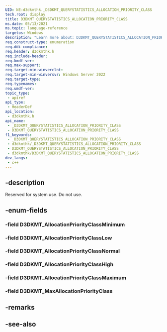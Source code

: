 ```yaml
---
UID: NE:d3dkmthk._D3DKMT_QUERYSTATISTICS_ALLOCATION_PRIORITY_CLASS
tech.root: display
title: D3DKMT_QUERYSTATISTICS_ALLOCATION_PRIORITY_CLASS
ms.date: 05/13/2021
ms.topic: language-reference
targetos: Windows
description: "Learn more about: D3DKMT_QUERYSTATISTICS_ALLOCATION_PRIORITY_CLASS"
req.construct-type: enumeration
req.ddi-compliance: 
req.header: d3dkmthk.h
req.include-header: 
req.kmdf-ver: 
req.max-support: 
req.target-min-winverclnt: 
req.target-min-winversvr: Windows Server 2022
req.target-type: 
req.typenames: 
req.umdf-ver: 
topic_type:
 - apiref
api_type:
 - HeaderDef
api_location:
 - d3dkmthk.h
api_name:
 - _D3DKMT_QUERYSTATISTICS_ALLOCATION_PRIORITY_CLASS
 - D3DKMT_QUERYSTATISTICS_ALLOCATION_PRIORITY_CLASS
f1_keywords:
 - _D3DKMT_QUERYSTATISTICS_ALLOCATION_PRIORITY_CLASS
 - d3dkmthk/_D3DKMT_QUERYSTATISTICS_ALLOCATION_PRIORITY_CLASS
 - D3DKMT_QUERYSTATISTICS_ALLOCATION_PRIORITY_CLASS
 - d3dkmthk/D3DKMT_QUERYSTATISTICS_ALLOCATION_PRIORITY_CLASS
dev_langs:
 - c++
---
```


## -description

Reserved for system use. Do not use.

## -enum-fields

### -field D3DKMT_AllocationPriorityClassMinimum

### -field D3DKMT_AllocationPriorityClassLow

### -field D3DKMT_AllocationPriorityClassNormal

### -field D3DKMT_AllocationPriorityClassHigh

### -field D3DKMT_AllocationPriorityClassMaximum

### -field D3DKMT_MaxAllocationPriorityClass

## -remarks

## -see-also

